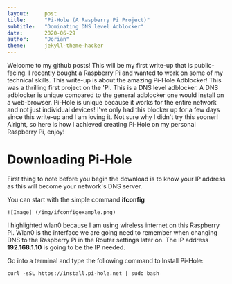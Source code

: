 ```yaml
---
layout:     post
title:      "Pi-Hole (A Raspberry Pi Project)"
subtitle:   "Dominating DNS level Adblocker"
date:       2020-06-29
author:     "Dorian"
theme:      jekyll-theme-hacker
---
```


Welcome to my github posts! This will be my first write-up that is public-facing. I recently bought a Raspberry Pi and wanted to work on some of my 
technical skills. This write-up is about the amazing Pi-Hole Adblocker! This was a thrilling first project on the 'Pi. This is a DNS level adblocker.
A DNS adblocker is unique compared to the general adblocker one would install on a web-browser. Pi-Hole is unique because it works for the entire network
and not just individual devices! I've only had this blocker up for a few days since this write-up and I am loving it. Not sure why I didn't try this sooner!
Alright, so here is how I achieved creating Pi-Hole on my personal Raspberry Pi, enjoy!

# Downloading Pi-Hole

First thing to note before you begin the download is to know your IP address as this will become your network's DNS server.

You can start with the simple command **ifconfig**
```
![Image] (/img/ifconfigexample.png)
```

I highlighted wlan0 because I am using wireless internet on this Raspberry Pi. Wlan0 is the interface we are going need to remember when changing DNS
to the Raspberry Pi in the Router settings later on. The IP address <b>192.168.1.10</b> is going to be the IP needed.

Go into a terminal and type the following command to Install Pi-Hole:
```
curl -sSL https://install.pi-hole.net | sudo bash 
```
